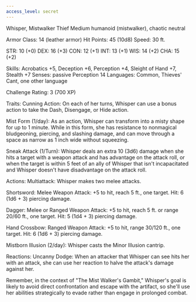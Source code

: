 ```yaml
---
access_level: secret
---
```


Whisper, Mistwalker Thief
Medium humanoid (mistwalker), chaotic neutral

Armor Class: 14 (leather armor)
Hit Points: 45 (10d8)
Speed: 30 ft.

STR: 10 (+0)
DEX: 16 (+3)
CON: 12 (+1)
INT: 13 (+1)
WIS: 14 (+2)
CHA: 15 (+2)

Skills: Acrobatics +5, Deception +6, Perception +4, Sleight of Hand +7, Stealth +7
Senses: passive Perception 14
Languages: Common, Thieves' Cant, one other language

Challenge Rating: 3 (700 XP)

Traits:
Cunning Action: On each of her turns, Whisper can use a bonus action to take the Dash, Disengage, or Hide action.

Mist Form (1/day): As an action, Whisper can transform into a misty shape for up to 1 minute. While in this form, she has resistance to nonmagical bludgeoning, piercing, and slashing damage, and can move through a space as narrow as 1 inch wide without squeezing.

Sneak Attack (1/Turn): Whisper deals an extra 10 (3d6) damage when she hits a target with a weapon attack and has advantage on the attack roll, or when the target is within 5 feet of an ally of Whisper that isn't incapacitated and Whisper doesn't have disadvantage on the attack roll.

Actions:
Multiattack: Whisper makes two melee attacks.

Shortsword: Melee Weapon Attack: +5 to hit, reach 5 ft., one target. Hit: 6 (1d6 + 3) piercing damage.

Dagger: Melee or Ranged Weapon Attack: +5 to hit, reach 5 ft. or range 20/60 ft., one target. Hit: 5 (1d4 + 3) piercing damage.

Hand Crossbow: Ranged Weapon Attack: +5 to hit, range 30/120 ft., one target. Hit: 6 (1d6 + 3) piercing damage.

Mistborn Illusion (2/day): Whisper casts the Minor Illusion cantrip.

Reactions:
Uncanny Dodge: When an attacker that Whisper can see hits her with an attack, she can use her reaction to halve the attack's damage against her.

Remember, in the context of "The Mist Walker's Gambit," Whisper's goal is likely to avoid direct confrontation and escape with the artifact, so she'll use her abilities strategically to evade rather than engage in prolonged combat.